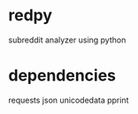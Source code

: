 redpy
=====

subreddit analyzer using python

dependencies
============
requests
json
unicodedata
pprint